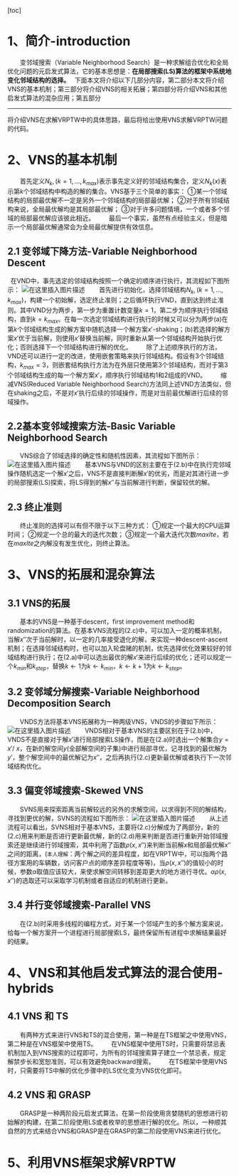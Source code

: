 [toc]
#  1、简介-introduction
&emsp;&emsp;变邻域搜索（Variable Neighborhood Search）是一种求解组合优化和全局优化问题的元启发式算法，它的基本思想是：**在局部搜索(LS)算法的框架中系统地变化邻域结构的选择。**
&ensp;下面本文将介绍以下几部分内容，第二部分本文将介绍VNS的基本机制；第三部分将介绍VNS的相关拓展；第四部分将介绍VNS和其他启发式算法的混杂应用；第五部分

----------
将介绍VNS在求解VRPTW中的具体思路，最后将给出使用VNS求解VRPTW问题的代码。
#  2、VNS的基本机制
&emsp;&emsp;首先定义$N_k,(k= 1,...,k_{max})$表示事先定义好的邻域结构集合，定义$N_k(x)$表示第$k$个邻域结构中构造的解的集合。VNS基于三个简单的事实：
①某一个邻域结构的局部最优解不一定是另外一个邻域结构的局部最优解；
②对于所有邻域结构来说，全局最优解均是其局部最优解；
③对于许多问题情境，一个或者多个邻域的局部最优解应该彼此相近。
&emsp;&emsp;最后一个事实，虽然有点经验主义，但是暗示一个局部最优解通常会为全局最优解提供有效信息。
##  2.1 变邻域下降方法-Variable Neighborhood Descent
&ensp;在VND中，事先选定的邻域结构按照一个确定的顺序进行执行，其流程如下图所示：
![在这里插入图片描述](https://img-blog.csdnimg.cn/7c0c8d927c1f43e7b1566d4a4b6765ec.png?x-oss-process=image/watermark,type_ZmFuZ3poZW5naGVpdGk,shadow_10,text_aHR0cHM6Ly9ibG9nLmNzZG4ubmV0L3dlaXhpbl80MzE2MDc0NA==,size_16,color_FFFFFF,t_70#pic_center)
&emsp;&emsp;首先进行初始化，选择邻域结构$N_k,(k= 1,...,k_{max})$，构建一个初始解，选定终止准则；之后循环执行VND，直到达到终止准则。其中VND分为两步，第一步为重置计数变量$k=1$，第二步为顺序执行邻域结构，直到$k=k_{max}$。在每一次选定邻域结构进行执行的时候又可以分为两步(a)在第$k$个邻域结构生成的解方案中随机选择一个解方案$x'$-shaking；(b)若选择的解方案$x'$优于当前解，则使用$x'$替换当前解，同时重新从第一个邻域结构开始执行优化；否则选择下一个邻域结构进行解的优化。
&emsp;&emsp;除了上述顺序执行的方法，VND还可以进行一定的改进，使用嵌套策略来执行邻域结构。假设有3个邻域结构，$k_{max}=3$，则嵌套结构执行方法为在外层只使用第3个邻域结构，而对于第3个邻域结构生成的每一个解方案$x'$，顺序执行邻域结构1和2组成的VND。
&emsp;&emsp;缩减VNS(Reduced Variable Neighborhood Search)方法同上述VND方法类似，但在shaking之后，不是对$x'$执行后续的邻域操作，而是对当前最优解进行后续的邻域操作。
##  2.2基本变邻域搜索方法-Basic Variable Neighborhood Search
&emsp;&emsp;VNS综合了邻域选择的确定性和随机性因素，其流程如下图所示：
![在这里插入图片描述](https://img-blog.csdnimg.cn/c16cdc4e87604e319a1ee66df721f36d.png?x-oss-process=image/watermark,type_ZmFuZ3poZW5naGVpdGk,shadow_10,text_aHR0cHM6Ly9ibG9nLmNzZG4ubmV0L3dlaXhpbl80MzE2MDc0NA==,size_16,color_FFFFFF,t_70#pic_center)
&emsp;&emsp;基本VNS与VND的区别主要在于(2.b)中在执行完邻域操作随机选定一个解$x'$之后，VNS不是直接判断解$x'$的优劣，而是对其进行进一步的局部搜索(LS)探索，将LS得到的解$x''$与当前解进行判断，保留较优的解。
##  2.3 终止准则
&emsp;&emsp;终止准则的选择可以有但不限于以下三种方式：
①规定一个最大的CPU运算时间；
②规定一个总的最大的迭代次数；
③规定一个最大迭代次数$maxIte$，若在$maxIte$之内解没有发生优化，则终止算法。
#  3、VNS的拓展和混杂算法
##  3.1 VNS的拓展
&emsp;&emsp;基本的VNS是一种基于descent，first improvement method和randomization的算法。在基本VNS流程的(2.c)中，可以加入一定的概率机制，当解$x''$次于当前解时，以一定的几率接受退化的解，来实现一种descent-ascent 机制；在选择邻域结构时，也可以加入轮盘赌的机制，优先选择优化效果较好的邻域结构进行执行；在(2.a)中可以选出最优的解$x'$来进行后续的优化；还可以规定一个$k_{min}$和$k_{step}$，替换$k←1$为$k←k_{min}$，$k←k+1$为$k←k_{step}$。
##  3.2 变邻域分解搜索-Variable Neighborhood Decomposition Search
&emsp;&emsp;VNDS方法将基本VNS拓展称为一种两级VNS，VNDS的步骤如下所示：
![在这里插入图片描述](https://img-blog.csdnimg.cn/42c3b292d1a544d98603ee18c5a53cb5.png?x-oss-process=image/watermark,type_ZmFuZ3poZW5naGVpdGk,shadow_10,text_aHR0cHM6Ly9ibG9nLmNzZG4ubmV0L3dlaXhpbl80MzE2MDc0NA==,size_16,color_FFFFFF,t_70#pic_center)
&emsp;&emsp;VNDS相对于基本VNS的主要区别在于(2.b)中，VNDS不是直接对于解$x'$进行局部搜索LS操作，而是在(2.a)时选出一个解集合$y=x'/\ x$，在新的解空间$y$(全部解空间的子集)中进行局部寻优，记寻找到的最优解为$y'$，整个解空间中的最优解记为$x''$，之后再执行(2.c)更新最优解或者执行下一次邻域结构优化。
##  3.3 偏变邻域搜索-Skewed VNS
&emsp;&emsp;SVNS用来探索距离当前解较远的另外的求解空间，以求得到不同的解结构，寻找到更优的解，SVNS的流程如下图所示：
![在这里插入图片描述](https://img-blog.csdnimg.cn/96b5900178704ec3b84c1c7e505abaac.png?x-oss-process=image/watermark,type_ZmFuZ3poZW5naGVpdGk,shadow_10,text_aHR0cHM6Ly9ibG9nLmNzZG4ubmV0L3dlaXhpbl80MzE2MDc0NA==,size_16,color_FFFFFF,t_70#pic_center)
&emsp;&emsp;从上述流程可以看出，SVNS相对于基本VNS，主要将(2.c)分解成为了两部分，新的(2.c)用来判断是否进行更新最优解，新的(2.d)用来判断是否进行重新开始邻域搜索还是继续进行邻域搜索，其中利用了函数$\rho(x,x'')$来判断当前解$x$和局部最优解$x''$之间的距离，(`本人理解`：两个解之间的差异程度，如在VRPTW中，可以指两个路径方案用的车辆数，访问客户点的顺序差异程度等等)，当$\rho(x,x'')$的值较小的时候，参数$\alpha$取值应该较大，来使求解空间转移到差距更大的地方进行寻优。$\alpha\rho(x,x'')$的选取还可以采取学习机制或者自适应的机制进行更新。
##  3.4 并行变邻域搜索-Parallel VNS
&emsp;&emsp;在(2.b)时采用多线程的编程方式，对于某一个邻域产生的多个解方案来说，给每一个解方案开一个进程进行局部搜索LS，最终保留所有进程中求解结果最好的结果。
#  4、VNS和其他启发式算法的混合使用-hybrids
##  4.1 VNS 和 TS
&emsp;&emsp;有两种方式来进行VNS和TS的混合使用，第一种是在TS框架之中使用VNS，第二种是在VNS框架中使用TS。
&emsp;&emsp;在VNS框架中使用TS时，只需要将禁忌表机制加入到VNS搜索的过程即可，为所有的邻域搜索算子建立一个禁忌表，规定解禁步长和宽恕准则，可以有效避免backward搜索。
&emsp;&emsp;在TS框架中使用VNS时，只需要将TS中解的优化步骤中的LS优化变为VNS优化即可。
##  4.2 VNS 和 GRASP
&emsp;&emsp;GRASP是一种两阶段元启发式算法，在第一阶段使用贪婪随机的思想进行初始解的构建，在第二阶段使用LS或者枚举的思想进行解的优化。所以，一种顺其自然的方式来结合VNS和GRASP是在GRASP的第二阶段使用VNS来进行优化。
#  5、利用VNS框架求解VRPTW





 




